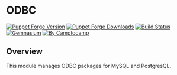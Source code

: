 ODBC
=====

[![Puppet Forge Version](http://img.shields.io/puppetforge/v/camptocamp/odbc.svg)](https://forge.puppetlabs.com/camptocamp/odbc)
[![Puppet Forge Downloads](http://img.shields.io/puppetforge/dt/camptocamp/odbc.svg)](https://forge.puppetlabs.com/camptocamp/odbc)
[![Build Status](https://img.shields.io/travis/camptocamp/puppet-odbc/master.svg)](https://travis-ci.org/camptocamp/puppet-odbc)
[![Gemnasium](https://img.shields.io/gemnasium/camptocamp/puppet-odbc.svg)](https://gemnasium.com/camptocamp/puppet-odbc)
[![By Camptocamp](https://img.shields.io/badge/by-camptocamp-fb7047.svg)](http://www.camptocamp.com)

Overview
--------

This module manages ODBC packages for MySQL and PostgresQL.
